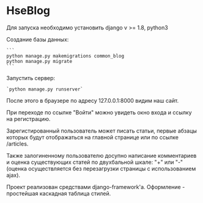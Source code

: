 # HseBlog

Для запуска необходимо установить django v >= 1.8, python3


Создание базы данных:


    ```
    python manage.py makemigrations common_blog
    python manage.py migrate
    ```
Запустить сервер:


    `python manage.py runserver`


После этого в браузере по адресу 127.0.0.1:8000 видим наш сайт.


  При переходе по ссылке "Войти" можно увидеть окно входа и ссылку на регистрацию.
  
  
  Зарегистированный пользователь может писать статьи, первые абзацы которых будут отображаться на главной странице или по ссылке /articles.
  
  
  Также залогиненному пользователю досупно написание комментариев и оценка существующих статей по двухбальной шкале: "+" или "-" (оценка осуществляется без перезагрузки страницы с использованием ajax).
  
  
  Проект реализован средствами django-framework'a. Оформление - простейшая каскадная таблица стилей.
  
  
